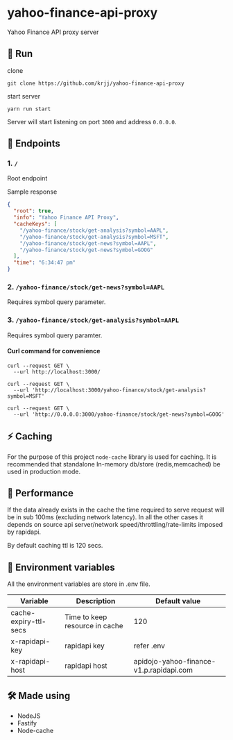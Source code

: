 # yahoo-finance-api-proxy
Yahoo Finance API proxy server

## 🏁 Run

clone 
```
git clone https://github.com/krjj/yahoo-finance-api-proxy
```

start server
```
yarn run start
```

Server will start listening on port `3000` and address `0.0.0.0`.


## 🔗 Endpoints

### 1. `/` 

Root endpoint

Sample response

```json
{
  "root": true,
  "info": "Yahoo Finance API Proxy",
  "cacheKeys": [
    "/yahoo-finance/stock/get-analysis?symbol=AAPL",
    "/yahoo-finance/stock/get-analysis?symbol=MSFT",
    "/yahoo-finance/stock/get-news?symbol=AAPL",
    "/yahoo-finance/stock/get-news?symbol=GOOG"
  ],
  "time": "6:34:47 pm"
}
```

### 2. `/yahoo-finance/stock/get-news?symbol=AAPL`

Requires symbol query parameter.


### 3. `/yahoo-finance/stock/get-analysis?symbol=AAPL`

Requires symbol query paramter.


#### Curl command for convenience

```
curl --request GET \
  --url http://localhost:3000/
  
curl --request GET \
  --url 'http://localhost:3000/yahoo-finance/stock/get-analysis?symbol=MSFT'
  
curl --request GET \
  --url 'http://0.0.0.0:3000/yahoo-finance/stock/get-news?symbol=GOOG'
```


## ⚡ Caching

For the purpose of this project  `node-cache` library is used for caching. It is recommended that standalone In-memory db/store (redis,memcached) be used in production mode.


## 🚤 Performance 

If the data already exists in the cache the time required to serve request will be in sub 100ms (excluding network latency). In all the other cases it depends on source api server/network speed/throttling/rate-limits imposed by rapidapi. 

By default caching ttl is 120 secs.

## 🤖 Environment variables

All the environment variables are store in .env file.

| Variable  | Description | Default value
| ------------- | ------------- | ------------- | 
| cache-expiry-ttl-secs  | Time to keep resource in cache  | 120
| x-rapidapi-key  | rapidapi key  | refer .env
| x-rapidapi-host  | rapidapi host  | apidojo-yahoo-finance-v1.p.rapidapi.com

## 🛠 Made using
- NodeJS
- Fastify
- Node-cache
